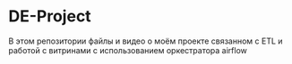 # DE-Project
В этом репозитории файлы и видео о моём проекте связанном с ETL и работой с витринами с использованием оркестратора airflow

